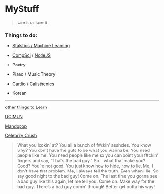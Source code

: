 # MyStuff

> Use it or lose it

### Things to do:

- [Statstics / Machine Learning](ML.md)

- [CompSci](https://teachyourselfcs.com) / [NodeJS](http://repl.it/languages/nodejs)

- Poetry

- Piano / Music Theory

- Cardio / Calisthenics

- Korean

---

[other things to Learn](to_learn.md)

[UCIMUN](ucimun.md)

[Mandopop](https://www.youtube.com/playlist?list=PL27NNm-I4NZgr6OKKcs_vqHoYyYd6EX7Z)

[Celebrity Crush](https://photos.app.goo.gl/Rq4uj4nmiAp6sqhV9)

> What you lookin’ at? You all a bunch of f#ckin’ assholes. You know why? You don’t have the guts to be what you wanna be. You need people like me. You need people like me so you can point your f#ckin’ fingers and say, “That’s the bad guy.” So… what that make you? Good? You’re not good. You just know how to hide, how to lie. Me, I don’t have that problem. Me, I always tell the truth. Even when I lie. So say good night to the bad guy! Come on. The last time you gonna see a bad guy like this again, let me tell you. Come on. Make way for the bad guy. There’s a bad guy comin’ through! Better get outta his way!